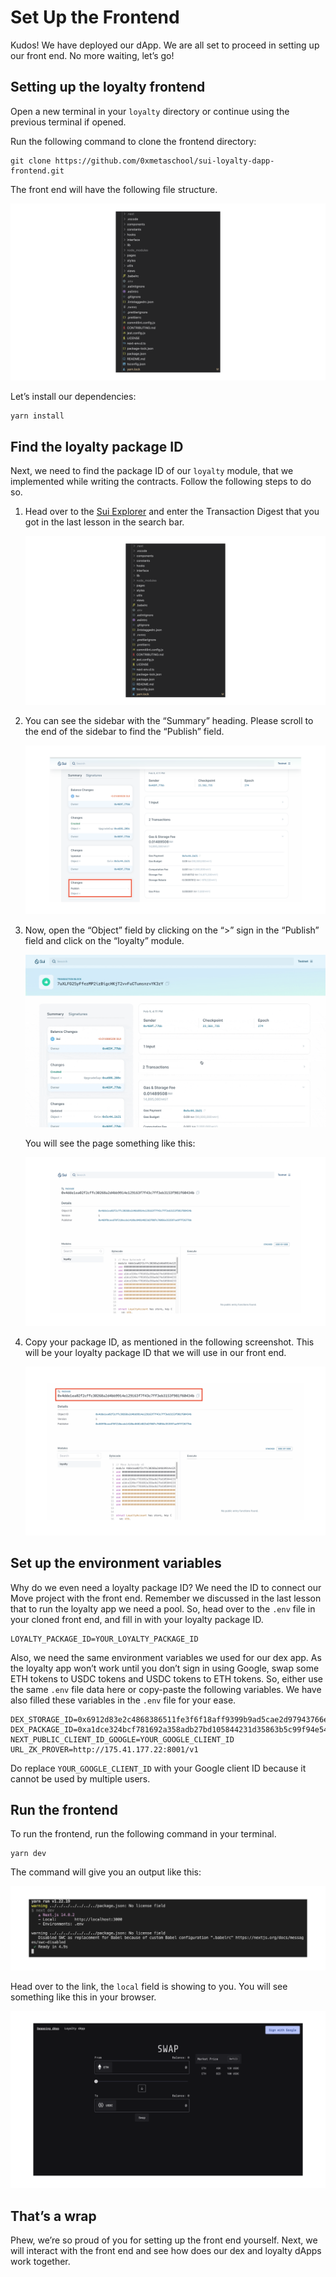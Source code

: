 # Set Up the Frontend

Kudos! We have deployed our dApp. We are all set to proceed in setting up our front end. No more waiting, let’s go!

## Setting up the loyalty frontend

Open a new terminal in your `loyalty` directory or continue using the previous terminal if opened.

Run the following command to clone the frontend directory:

```
git clone https://github.com/0xmetaschool/sui-loyalty-dapp-frontend.git
```

The front end will have the following file structure.

![frontend-1.png](https://github.com/0xmetaschool/Learning-Projects/blob/main/assests_for_all/sui-loyalty-dapp/Set%20Up%20the%20Frontend/frontend-1.webp?raw=true)

Let’s install our dependencies:

```
yarn install
```

## Find the loyalty package ID

Next, we need to find the package ID of our `loyalty` module, that we implemented while writing the contracts. Follow the following steps to do so.

1. Head over to the [Sui Explorer](https://suiexplorer.com/?network=testnet) and enter the Transaction Digest that you got in the last lesson in the search bar.
    
    ![frontend-1.gif](https://github.com/0xmetaschool/Learning-Projects/blob/main/assests_for_all/sui-loyalty-dapp/Set%20Up%20the%20Frontend/frontend-1.webp?raw=true)
    

2. You can see the sidebar with the “Summary” heading. Please scroll to the end of the sidebar to find the “Publish” field.
    
    ![frontend-2.png](https://github.com/0xmetaschool/Learning-Projects/blob/main/assests_for_all/sui-loyalty-dapp/Set%20Up%20the%20Frontend/frontend-2.webp?raw=true)
    

3. Now, open the “Object” field by clicking on the “>” sign in the “Publish” field and click on the “loyalty” module.
    
    ![frontend-gif-1.gif](https://github.com/0xmetaschool/Learning-Projects/blob/main/assests_for_all/sui-loyalty-dapp/Set%20Up%20the%20Frontend/frontend-gif-1.webp?raw=true)
    

    You will see the page something like this:

    ![frontend-3.png](https://github.com/0xmetaschool/Learning-Projects/blob/main/assests_for_all/sui-loyalty-dapp/Set%20Up%20the%20Frontend/frontend-3.webp?raw=true)

4. Copy your package ID, as mentioned in the following screenshot. This will be your loyalty package ID that we will use in our front end.
    
    ![frontend-4.png](https://github.com/0xmetaschool/Learning-Projects/blob/main/assests_for_all/sui-loyalty-dapp/Set%20Up%20the%20Frontend/frontend-4.webp?raw=true)
    

## Set up the environment variables

Why do we even need a loyalty package ID? We need the ID to connect our Move project with the front end. Remember we discussed in the last lesson that to run the loyalty app we need a pool. So, head over to the `.env` file in your cloned front end, and fill in with your loyalty package ID.

```
LOYALTY_PACKAGE_ID=YOUR_LOYALTY_PACKAGE_ID
```

Also, we need the same environment variables we used for our dex app. As the loyalty app won’t work until you don’t sign in using Google, swap some ETH tokens to USDC tokens and USDC tokens to ETH tokens. So, either use the same `.env` file data here or copy-paste the following variables. We have also filled these variables in the `.env` file for your ease.

```
DEX_STORAGE_ID=0x6912d83e2c4868386511fe3f6f18aff9399b9ad5cae2d97943766e2ff160ab25
DEX_PACKAGE_ID=0xa1dce324bcf781692a358adb27bd105844231d35863b5c99f94e54801d653788
NEXT_PUBLIC_CLIENT_ID_GOOGLE=YOUR_GOOGLE_CLIENT_ID
URL_ZK_PROVER=http://175.41.177.22:8001/v1
```

Do replace `YOUR_GOOGLE_CLIENT_ID` with your Google client ID because it cannot be used by multiple users.

## Run the frontend

To run the frontend, run the following command in your terminal.

```
yarn dev
```

The command will give you an output like this:

![frontend-6.png](https://github.com/0xmetaschool/Learning-Projects/blob/main/assests_for_all/sui-loyalty-dapp/Set%20Up%20the%20Frontend/frontend-6.webp?raw=true)

Head over to the link, the `local` field is showing to you. You will see something like this in your browser.

![frontend-5.png](https://github.com/0xmetaschool/Learning-Projects/blob/main/assests_for_all/sui-loyalty-dapp/Set%20Up%20the%20Frontend/frontend-5.webp?raw=true)

## That’s a wrap

Phew, we’re so proud of you for setting up the front end yourself. Next, we will interact with the front end and see how does our dex and loyalty dApps work together.
